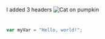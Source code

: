 # 
# 
#
I added 3 headers 
![Cat on pumpkin](https://i.redd.it/i-got-bored-so-i-decided-to-draw-a-random-image-on-the-v0-4ig97vv85vjb1.png?width=1280&format=png&auto=webp&s=7177756d1f393b6e093596d06e1ba539f723264b)
# 
# 
#
``` javascript
var myVar = "Hello, world!";
```
